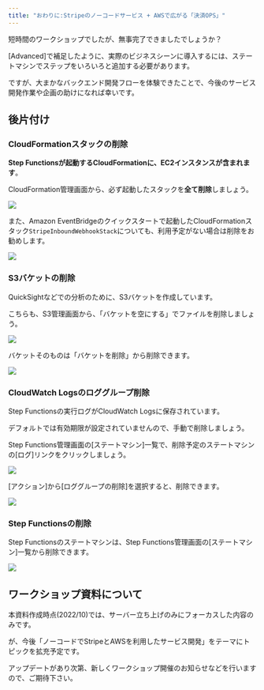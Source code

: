 ```yaml
---
title: "おわりに:Stripeのノーコードサービス + AWSで広がる「決済OPS」"
---
```


短時間のワークショップでしたが、無事完了できましたでしょうか？

[Advanced]で補足したように、実際のビジネスシーンに導入するには、ステートマシンでステップをいろいろと追加する必要があります。

ですが、大まかなバックエンド開発フローを体験できたことで、今後のサービス開発作業や企画の助けになれば幸いです。

## 後片付け

### CloudFormationスタックの削除

**Step Functionsが起動するCloudFormationに、EC2インスタンスが含まれます**。

CloudFormation管理画面から、必ず起動したスタックを**全て削除**しましょう。

![](https://storage.googleapis.com/zenn-user-upload/f6c5aed82cd2-20221006.png)

また、Amazon EventBridgeのクイックスタートで起動したCloudFormationスタック`StripeInboundWebhookStack`についても、利用予定がない場合は削除をお勧めします。

![](https://storage.googleapis.com/zenn-user-upload/7b098d8b4856-20221006.png)

### S3バケットの削除

QuickSightなどでの分析のために、S3バケットを作成しています。

こちらも、S3管理画面から、「バケットを空にする」でファイルを削除しましょう。

![](https://storage.googleapis.com/zenn-user-upload/ddb040bf9637-20221006.png)

バケットそのものは「バケットを削除」から削除できます。

![](https://storage.googleapis.com/zenn-user-upload/95c93a2675de-20221006.png)

### CloudWatch Logsのロググループ削除

Step Functionsの実行ログがCloudWatch Logsに保存されています。

デフォルトでは有効期限が設定されていませんので、手動で削除しましょう。

Step Functions管理画面の[ステートマシン]一覧で、削除予定のステートマシンの[ログ]リンクをクリックしましょう。


![](https://storage.googleapis.com/zenn-user-upload/e927f17422a8-20221006.png)

[アクション]から[ロググループの削除]を選択すると、削除できます。

![](https://storage.googleapis.com/zenn-user-upload/15f475fc3f07-20221006.png)

### Step Functionsの削除

Step Functionsのステートマシンは、Step Functions管理画面の[ステートマシン]一覧から削除できます。

![](https://storage.googleapis.com/zenn-user-upload/9dc500eee740-20221006.png)

## ワークショップ資料について

本資料作成時点(2022/10)では、サーバー立ち上げのみにフォーカスした内容のみです。

が、今後「ノーコードでStripeとAWSを利用したサービス開発」をテーマにトピックを拡充予定です。

アップデートがあり次第、新しくワークショップ開催のお知らせなどを行いますので、ご期待下さい。